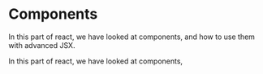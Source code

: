 # Components

In this part of react, we have looked at components, and how to use them with advanced JSX.

In this part of react, we have looked at components, 